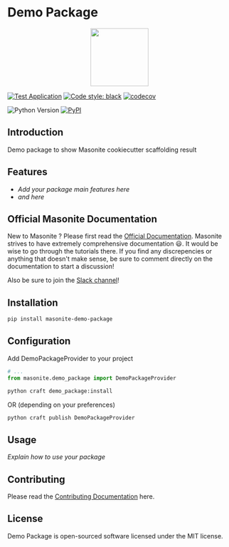 # Demo Package

<p align="center">
<img src="https://i.imgur.com/rEXcoMn.png" width="130px">
</p>

[![Test Application](https://github.com/girardinsamuel/masonite-demo-package/workflows/Test%20Application/badge.svg?branch=master)](https://github.com/girardinsamuel/masonite-demo-package/actions)
[![Code style: black](https://img.shields.io/badge/code%20style-black-000000.svg)](https://github.com/psf/black)
[![codecov](https://codecov.io/gh/girardinsamuel/masonite-demo-package/branch/master/graph/badge.svg)](https://codecov.io/gh/girardinsamuel/masonite-demo-package/)

<img src="https://img.shields.io/badge/python-3.6+-blue.svg" alt="Python Version">
<a href="https://pypi.org/project/masonite-demo-package/"><img alt="PyPI" src="https://img.shields.io/pypi/v/masonite-demo-package"></a>

## Introduction

Demo package to show Masonite cookiecutter scaffolding result

## Features

- _Add your package main features here_
- _and here_

## Official Masonite Documentation

New to Masonite ? Please first read the [Official Documentation](https://docs.masoniteproject.com/).
Masonite strives to have extremely comprehensive documentation 😃. It would be wise to go through the tutorials there.
If you find any discrepencies or anything that doesn't make sense, be sure to comment directly on the documentation to start a discussion!

Also be sure to join the [Slack channel](http://slack.masoniteproject.com/)!

## Installation

```bash
pip install masonite-demo-package
```

## Configuration

Add DemoPackageProvider to your project

```python
# ...
from masonite.demo_package import DemoPackageProvider
```

```bash
python craft demo_package:install
```

OR (depending on your preferences)

```bash
python craft publish DemoPackageProvider
```

## Usage

_Explain how to use your package_

## Contributing

Please read the [Contributing Documentation](CONTRIBUTING.md) here.

## License


Demo Package is open-sourced software licensed under the MIT license.

